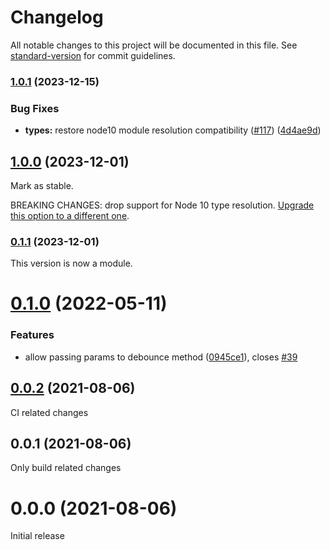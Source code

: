 # Changelog

All notable changes to this project will be documented in this file. See [standard-version](https://github.com/conventional-changelog/standard-version) for commit guidelines.

### [1.0.1](https://github.com/posva/pinia-plugin-debounce/compare/v1.0.0...v1.0.1) (2023-12-15)


### Bug Fixes

* **types:** restore node10 module resolution compatibility ([#117](https://github.com/posva/pinia-plugin-debounce/issues/117)) ([4d4ae9d](https://github.com/posva/pinia-plugin-debounce/commit/4d4ae9d6dd0a48f97708746d88786e036b976b21))

## [1.0.0](https://github.com/posva/pinia-plugin-debounce/compare/v0.1.1...v1.0.0) (2023-12-01)

Mark as stable.

BREAKING CHANGES: drop support for Node 10 type resolution. [Upgrade this option to a different one](https://www.typescriptlang.org/tsconfig#moduleResolution).

### [0.1.1](https://github.com/posva/pinia-plugin-debounce/compare/v0.1.0...v0.1.1) (2023-12-01)

This version is now a module.

# [0.1.0](https://github.com/posva/pinia-plugin-debounce/compare/v0.0.2...v0.1.0) (2022-05-11)

### Features

- allow passing params to debounce method ([0945ce1](https://github.com/posva/pinia-plugin-debounce/commit/0945ce13926d901e2045f6366f43d6d073c5b7a3)), closes [#39](https://github.com/posva/pinia-plugin-debounce/issues/39)

## [0.0.2](https://github.com/posva/pinia-plugin-debounce/compare/v0.0.1...v0.0.2) (2021-08-06)

CI related changes

## 0.0.1 (2021-08-06)

Only build related changes

# 0.0.0 (2021-08-06)

Initial release
